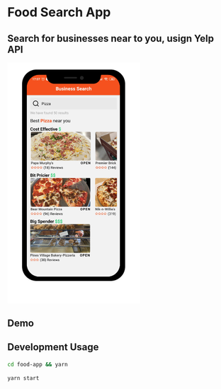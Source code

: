 # Food Search App

## Search for businesses near to you, usign Yelp API

<img alt="FoodApp" title="#delicinha" src=".github/Mockup.png" width="300px" />

## Demo

## Development Usage

```bash
cd food-app && yarn
```

```bash
yarn start
```
